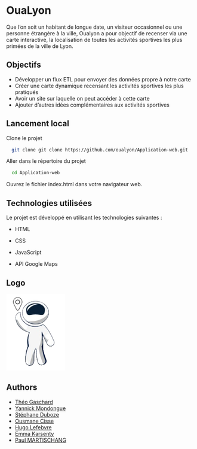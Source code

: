 
# OuaLyon

Que l’on soit un habitant de longue date, un visiteur occasionnel ou une personne étrangère à la ville, Oualyon a pour objectif de recenser via une carte interactive, la localisation de toutes les activités sportives les plus primées de la ville de Lyon.


## Objectifs

- Développer un flux ETL pour envoyer des données propre à notre carte
- Créer une carte dynamique recensant les activités sportives les plus pratiqués
- Avoir un site sur laquelle on peut accéder à cette carte 
- Ajouter d’autres idées complémentaires aux activités sportives



## Lancement local

Clone le projet

```bash
  git clone git clone https://github.com/oualyon/Application-web.git
```

Aller dans le répertoire du projet

```bash
  cd Application-web
```
Ouvrez le fichier index.html dans votre navigateur web.


## Technologies utilisées
Le projet est développé en utilisant les technologies suivantes :

- HTML

- CSS

- JavaScript

- API Google Maps
## Logo
![Logo](https://raw.githubusercontent.com/oualyon/Application-web/main/img/logo.png?token=GHSAT0AAAAAACBLHYMOQCV23PA7CFY2JGF2ZB7XMDQ)


## Authors

- [Théo Gaschard](https://github.com/TheoGaschard)
- [Yannick Mondongue](https://github.com/YannickMondongue)
- [Stéphane Duboze](https://github.com/Black-Thor)
- [Ousmane Cisse](https://github.com/ousmanecisse6541244)
- [Hugo Lefebvre](https://github.com/HugoLefebvreee)
- [Emma Karsenty](https://github.com/Emma-kars)
- [Paul MARTISCHANG](https://github.com/Paulochon25)